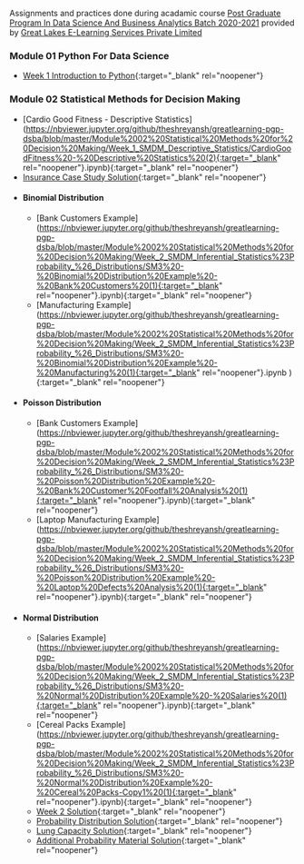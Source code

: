 Assignments and practices done during acadamic course <a href="https://www.greatlearning.in/pg-program-dsba">Post Graduate Program In Data Science And Business Analytics Batch 2020-2021</a> provided by <a href="www.greatlearning.com">Great Lakes E-Learning Services Private Limited</a>

### Module 01 Python For Data Science
-  [Week 1 Introduction to Python](https://nbviewer.jupyter.org/github/theshreyansh/greatlearning-pgp-dsba/blob/master/Module%2001%20Python%20For%20Data%20Science/Week_1_Python_For_Data_Science_Into_To_Python/Week_1_Intro_To_Python.ipynb){:target="_blank" rel="noopener"}

### Module 02 Statistical Methods for Decision Making
-  [Cardio Good Fitness - Descriptive Statistics](https://nbviewer.jupyter.org/github/theshreyansh/greatlearning-pgp-dsba/blob/master/Module%2002%20Statistical%20Methods%20for%20Decision%20Making/Week_1_SMDM_Descriptive_Statistics/CardioGoodFitness%20-%20Descriptive%20Statistics%20(2){:target="_blank" rel="noopener"}.ipynb){:target="_blank" rel="noopener"}
-  [Insurance Case Study Solution](https://nbviewer.jupyter.org/github/theshreyansh/greatlearning-pgp-dsba/blob/master/Module%2002%20Statistical%20Methods%20for%20Decision%20Making/Week_1_SMDM_Descriptive_Statistics/Insurance%20Case%20Study_Solution.ipynb){:target="_blank" rel="noopener"}
-  #### Binomial Distribution
	-  [Bank Customers Example](https://nbviewer.jupyter.org/github/theshreyansh/greatlearning-pgp-dsba/blob/master/Module%2002%20Statistical%20Methods%20for%20Decision%20Making/Week_2_SMDM_Inferential_Statistics%23Probability_%26_Distributions/SM3%20-%20Binomial%20Distribution%20Example%20-%20Bank%20Customers%20(1){:target="_blank" rel="noopener"}.ipynb){:target="_blank" rel="noopener"}
	-  [Manufacturing Example](https://nbviewer.jupyter.org/github/theshreyansh/greatlearning-pgp-dsba/blob/master/Module%2002%20Statistical%20Methods%20for%20Decision%20Making/Week_2_SMDM_Inferential_Statistics%23Probability_%26_Distributions/SM3%20-%20Binomial%20Distribution%20Example%20-%20Manufacturing%20(1){:target="_blank" rel="noopener"}.ipynb ){:target="_blank" rel="noopener"}
-  #### Poisson Distribution
	-  [Bank Customers Example](https://nbviewer.jupyter.org/github/theshreyansh/greatlearning-pgp-dsba/blob/master/Module%2002%20Statistical%20Methods%20for%20Decision%20Making/Week_2_SMDM_Inferential_Statistics%23Probability_%26_Distributions/SM3%20-%20Poisson%20Distribution%20Example%20-%20Bank%20Customer%20Footfall%20Analysis%20(1){:target="_blank" rel="noopener"}.ipynb){:target="_blank" rel="noopener"}
	-  [Laptop Manufacturing Example](https://nbviewer.jupyter.org/github/theshreyansh/greatlearning-pgp-dsba/blob/master/Module%2002%20Statistical%20Methods%20for%20Decision%20Making/Week_2_SMDM_Inferential_Statistics%23Probability_%26_Distributions/SM3%20-%20Poisson%20Distribution%20Example%20-%20Laptop%20Defects%20Analysis%20(1){:target="_blank" rel="noopener"}.ipynb){:target="_blank" rel="noopener"}
-  #### Normal Distribution
	-  [Salaries Example](https://nbviewer.jupyter.org/github/theshreyansh/greatlearning-pgp-dsba/blob/master/Module%2002%20Statistical%20Methods%20for%20Decision%20Making/Week_2_SMDM_Inferential_Statistics%23Probability_%26_Distributions/SM3%20-%20Normal%20Distribution%20Example%20-%20Salaries%20(1){:target="_blank" rel="noopener"}.ipynb){:target="_blank" rel="noopener"}
	-  [Cereal Packs Example](https://nbviewer.jupyter.org/github/theshreyansh/greatlearning-pgp-dsba/blob/master/Module%2002%20Statistical%20Methods%20for%20Decision%20Making/Week_2_SMDM_Inferential_Statistics%23Probability_%26_Distributions/SM3%20-%20Normal%20Distribution%20Example%20-%20Cereal%20Packs-Copy1%20(1){:target="_blank" rel="noopener"}.ipynb){:target="_blank" rel="noopener"}
    -  [Week 2 Solution](https://nbviewer.jupyter.org/github/theshreyansh/greatlearning-pgp-dsba/blob/master/Module%2002%20Statistical%20Methods%20for%20Decision%20Making/Week_2_SMDM_Inferential_Statistics%23Probability_%26_Distributions/SMDM%20Week-2%20Solution%20.ipynb){:target="_blank" rel="noopener"}
    -  [Probability Distribution Solution](https://nbviewer.jupyter.org/github/theshreyansh/greatlearning-pgp-dsba/blob/master/Module%2002%20Statistical%20Methods%20for%20Decision%20Making/Week_2_SMDM_Inferential_Statistics%23Probability_%26_Distributions/Probability%20Distributions_Solutions.ipynb){:target="_blank" rel="noopener"}
    -  [Lung Capacity Solution](https://nbviewer.jupyter.org/github/theshreyansh/greatlearning-pgp-dsba/blob/master/Module%2002%20Statistical%20Methods%20for%20Decision%20Making/Week_2_SMDM_Inferential_Statistics%23Probability_%26_Distributions/Lung%20Capacity%20-%20Solutions.ipynb ){:target="_blank" rel="noopener"}
    -  [Additional Probability Material Solution](https://nbviewer.jupyter.org/github/theshreyansh/greatlearning-pgp-dsba/blob/master/Module%2002%20Statistical%20Methods%20for%20Decision%20Making/Week_2_SMDM_Inferential_Statistics%23Probability_%26_Distributions/Additional%20Probability%20Material%20Solution%20Code.ipynb){:target="_blank" rel="noopener"}